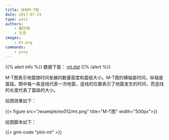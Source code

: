 ```yaml
---
title: 绘制M-T图
date: 2017-07-29
type: post
authors:
    - 戴宗辉
    - 王亮
images:
    - mt.png
commands:
    - psxy
---
```


{{% alert info %}}
数据下载： [mt.dat](/example/ex012/mt.dat)
{{% /alert %}}

M-T图表示地震随时间发展的数量密度和震级大小。M-T图的横轴是时间，纵轴是震级。图中每一条竖线代表一次地震，竖线的位置表示了地震发生的时间，而竖线的长度代表了震级的大小。

绘图效果如下：

{{< figure src="/example/ex012/mt.png" title="M-T图" width="500px">}}

绘图脚本如下：

{{< gmt-code "plot-mt" >}}
